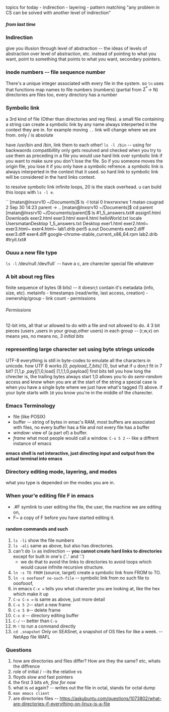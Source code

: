 topics for today 
    - indirection 
    - layering 
    - pattern matching 
"any problem in CS can be solved with another level of indirection" 


##### from last time 

### Indirection 
give you illusion through level of abstraction -- the ideas of levels of abstraction over level of abstraction, etc. 
instead of pointing to what you want, point to something that points to what you want, secondary pointers. 

### inode numbers -- file sequence number
There's a unique integer associated with every file in the system. 
so `ln` uses that 
functions map names to file numbers (numbers) (partial from $\Sigma{}^*$-> N) 
directories are files too, every directory has a number 

### Symbolic link
a 3rd kind of file (Other than directories and reg files). 
a small file containing a string
can create a symbolic link by any name
always interperted in the context they are in. for example moving `..` link will change where we are from. only / is absolute  

have /usr/bin and /bin, link them to each other! 
`ls -l /bin` -- using for backwaords compatibillity
only gets resulved and checked when you try to use them as preceding in a file
you would use hard link over symbolic link if you want to make sure you don't lose the file. So if you someone moves the origin file, you lose it if you only have a symbolic refrence. 
a symbolic link is always interperted in the context that it used. so hard link to symbolic link will be considered in the hard links context. 

to resolve symbolic link infinite loops, 20 is the stack overhead. u can build this loops with `ls -l e`.  


``
[matan@lnxsrv10 ~/Documents]$ ls -l
total 0
lrwxrwxrwx 1 matan csugrad 2 Sep 30 14:23 parent -> ..
[matan@lnxsrv10 ~/Documents]$ cd parent
[matan@lnxsrv10 ~/Documents/parent]$ ls
#1_5_answers.txt#  assign1.html  Downloads   exer2.html   exer3.html   exer4.html                               helloWorld.txt  locale       UsersmatanDesktop
1_5_answers.txt    Desktop       exer1.html  exer2.html~  exer3.html~  exer4.html~                              lab1.drib       perl5
a.out              Documents     exer2.diff  exer3.diff   exer4.diff   google-chrome-stable_current_x86_64.rpm  lab2.drib       #tryit.txt#

### Ouuu a new file type 
`ls -l` /dev/null /dev/full` -- have a c, are charecter special file whatever


### A bit about reg files
finite sequence of bytes (8 bits) -- it doesn;t contain it's metadata (info, size, etc).
metainfo 
    - timestamps (read/write, last access, creation)
    - ownership/group
    - link count 
    - permissions
###### Permissions
12-bit ints, all that ur allowed to do with a file and not allowed to do. 
4 3 bit pieces (users ,users in your group,other users)
in each group -- (r,w,x) on means yes, no means no, 
*3 initial bits*

### representing large charecter set using byte strings unicode
UTF-8 everything is still in byte-codes to emulate all the characters in unicode. 
how UTF 8 works *[0, payload_7_bits]* (1), but what if u don;t fit in 7 bit? 
[1,1,p ,pay][1,0,load]
[1,1,1,0,payload]
first bits tell you how long the chrecter is, the trailing bytes always start 1,0
allows you to do *semi-random* access and know when you are at the start of the string
a special case is when you have a single byte where we just have what's tagged (1) above. 
if your byte starts with `10` you know you're in the middle of the charecter. 

### Emacs Terminology
- file (like POSIX)
- buffer -- string of bytes in emac's RAM, most buffers are associated with files, no every buffer has a file and not every file has a buffer
- *window*: view of (a part of) a buffer. 
- *frame* what most people would call a window.  `C-x 5 2` -- like a diffrent instance of emacs 

**emacs shell is not interactive, just directing input and output from the actual terminal into emacs**

### Directory editing mode, layering, and modes
what you type is depended on the modes you are in. 

### When your'e editing file F in emacs
- .#F symlink to user editing the file, the user, the machine we are editing on, 
- F~ a copy of F before you have started editing it. 


#### random commands and such
1. `ls -li` show the file numbers
2. `ls -ali` same as above, but also has directories. 
3. can't do `ln` as indirection -- **you cannot create hard links to directories** except for built in one's ('..' and '.')
    - we do that to avoid the links to directories to avoid loops which would cause infinite recursive structure. 
4. `ln -s TO FROM`  (source, target) create a symbolic link from FROM to TO. 
5. `ln -s ooofooof no-such-file` -- symbolic link from no such file to ooofooof, 
6. in emacs `C-x =` tells you what charecter you are looking at, like the hex which make it up
7. `C-u C-x =` is same as above, just more detail
8. `C-x 5 2`-- start a new frame
9. `C-x 5 0`-- delete frame
10. `C-x d` -- directory editing buffer
11. `C-/` -- better than `C-u`
12. `M-!` to run a command directly 
13. `cd .snapshot` Only on SEASnet, a snapshot of OS files for like a week. -- NetApp file WAFL






### Questions 
1. how are directories and files differ? How are they the same? etc, whats the diffrence
2. role of initial / --its the relative vs 
3. floyds slow and fast pointers
4. the first 3 bits *eh, fine for now*
5. what is `od` again? -- writes out the file in octal, stands for octal dump
6. `man emacs client`
7. are directories files -- https://askubuntu.com/questions/1073802/what-are-directories-if-everything-on-linux-is-a-file